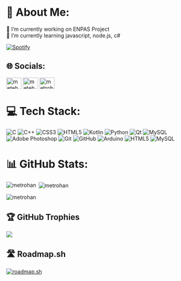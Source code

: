 # 💫 About Me:
🔭 I’m currently working on ENPAS Project<br>🌱 I’m currently learning javascript, node.js, c#<br>

[![Spotify](https://novatorem-metehans-projects-dd2c0ea0.vercel.app/api/spotify)](https://open.spotify.com/user/attila6114?si=6d8ab9aac9b541ee)


## 🌐 Socials:
<p align="left">
<a href="https://twitter.com/metehangnn" target="blank"><img align="center" src="https://raw.githubusercontent.com/rahuldkjain/github-profile-readme-generator/master/src/images/icons/Social/twitter.svg" alt="metehangnn" height="30" width="40" /></a>
<a href="https://linkedin.com/in/metehangunen" target="blank"><img align="center" src="https://raw.githubusercontent.com/rahuldkjain/github-profile-readme-generator/master/src/images/icons/Social/linked-in-alt.svg" alt="metehangunen" height="30" width="40" /></a>
<a href="https://www.hackerrank.com/metrohan" target="blank"><img align="center" src="https://raw.githubusercontent.com/rahuldkjain/github-profile-readme-generator/master/src/images/icons/Social/hackerrank.svg" alt="metrohan" height="30" width="40" /></a>
</p>

# 💻 Tech Stack:
![C](https://img.shields.io/badge/c-%2300599C.svg?style=for-the-badge&logo=c&logoColor=white) ![C++](https://img.shields.io/badge/c++-%2300599C.svg?style=for-the-badge&logo=c%2B%2B&logoColor=white) ![CSS3](https://img.shields.io/badge/css3-%231572B6.svg?style=for-the-badge&logo=css3&logoColor=white) ![HTML5](https://img.shields.io/badge/html5-%23E34F26.svg?style=for-the-badge&logo=html5&logoColor=white) ![Kotlin](https://img.shields.io/badge/kotlin-%237F52FF.svg?style=for-the-badge&logo=kotlin&logoColor=white) ![Python](https://img.shields.io/badge/python-3670A0?style=for-the-badge&logo=python&logoColor=ffdd54) ![Qt](https://img.shields.io/badge/Qt-%23217346.svg?style=for-the-badge&logo=Qt&logoColor=white) ![MySQL](https://img.shields.io/badge/mysql-4479A1.svg?style=for-the-badge&logo=mysql&logoColor=white) ![Adobe Photoshop](https://img.shields.io/badge/adobe%20photoshop-%2331A8FF.svg?style=for-the-badge&logo=adobe%20photoshop&logoColor=white) ![Git](https://img.shields.io/badge/git-%23F05033.svg?style=for-the-badge&logo=git&logoColor=white) ![GitHub](https://img.shields.io/badge/github-%23121011.svg?style=for-the-badge&logo=github&logoColor=white) ![Arduino](https://img.shields.io/badge/-Arduino-00979D?style=for-the-badge&logo=Arduino&logoColor=white) ![HTML5](https://img.shields.io/badge/html5-%23E34F26.svg?style=for-the-badge&logo=html5&logoColor=white) ![MySQL](https://img.shields.io/badge/mysql-4479A1.svg?style=for-the-badge&logo=mysql&logoColor=white)
# 📊 GitHub Stats:
<p><img align="left" src="https://github-readme-stats.vercel.app/api/top-langs?username=metrohan&show_icons=true&locale=en&layout=compact&theme=radical&hide_border=false" alt="metrohan" /></p>
<p>&nbsp;<img align="center" src="https://github-readme-stats.vercel.app/api?username=metrohan&theme=radical&hide_border=false&show_icons=true&locale=en" alt="metrohan" /></p>
<p><img align="center" src="https://github-readme-streak-stats.herokuapp.com/?user=metrohan&theme=radical&hide_border=false" alt="metrohan" /></p>

## 🏆 GitHub Trophies
![](https://github-profile-trophy.vercel.app/?username=Metrohan&theme=radical&no-frame=false&no-bg=false&margin-w=4)

## 🛣️ Roadmap.sh
[![roadmap.sh](https://roadmap.sh/card/wide/67b8f2f2a8c88d6e35dcf325?variant=dark)](https://roadmap.sh)
<!-- Proudly created with GPRM ( https://gprm.itsvg.in ) -->


